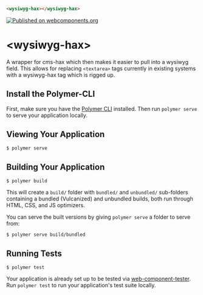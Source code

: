 <!--
```
<custom-element-demo>
  <template>
    <link rel="import" href="wysiwyg-hax.html">
    <next-code-block></next-code-block>
  </template>
</custom-element-demo>
```
-->
```html
<wysiwyg-hax></wysiwyg-hax>
```

[![Published on webcomponents.org](https://img.shields.io/badge/webcomponents.org-published-blue.svg)](https://www.webcomponents.org/element/LRNWebComponents/wysiwyg-hax)

# \<wysiwyg-hax\>

A wrapper for cms-hax which then makes it easier to pull into a wysiwyg field. This allows for replacing `<textarea>` tags currently in existing systems with a wysiwyg-hax tag which is rigged up.

## Install the Polymer-CLI

First, make sure you have the [Polymer CLI](https://www.npmjs.com/package/polymer-cli) installed. Then run `polymer serve` to serve your application locally.

## Viewing Your Application

```
$ polymer serve
```

## Building Your Application

```
$ polymer build
```

This will create a `build/` folder with `bundled/` and `unbundled/` sub-folders
containing a bundled (Vulcanized) and unbundled builds, both run through HTML,
CSS, and JS optimizers.

You can serve the built versions by giving `polymer serve` a folder to serve
from:

```
$ polymer serve build/bundled
```

## Running Tests

```
$ polymer test
```

Your application is already set up to be tested via [web-component-tester](https://github.com/Polymer/web-component-tester). Run `polymer test` to run your application's test suite locally.
